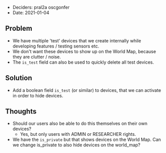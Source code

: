 - Deciders: pral2a oscgonfer
- Date: 2021-01-04

## Problem

- We have multiple 'test' devices that we create internally while developing features / testing sensors etc.
- We don't want these devices to show up on the World Map, because they are clutter / noise.
- The `is_test` field can also be used to quickly delete all test devices.

## Solution

- Add a boolean field `is_test` (or similar) to devices, that we can activate in order to hide devices.


## Thoughts

- Should our users also be able to do this themselves on their own devices?
   - Yes, but only users with ADMIN or RESEARCHER rights.
- We have the `is_private` but that shows devices on the World Map. Can we change is_private to also hide devices on the world_map?

